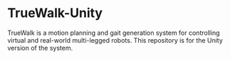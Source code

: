 # TrueWalk-Unity
TrueWalk is a motion planning and gait generation system for controlling virtual and real-world multi-legged robots. This repository is for the Unity version of the system.
